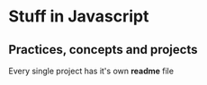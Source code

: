 # Stuff in Javascript

## Practices, concepts and projects

Every single project has it's own __readme__ file <br/>
